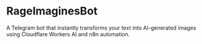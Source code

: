# RageImaginesBot
A Telegram bot that instantly transforms your text into AI-generated images using Cloudflare Workers AI and n8n automation.
